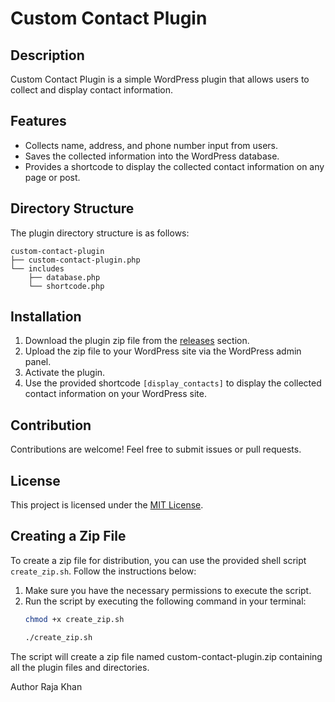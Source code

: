 # Custom Contact Plugin

## Description
Custom Contact Plugin is a simple WordPress plugin that allows users to collect and display contact information.

## Features
- Collects name, address, and phone number input from users.
- Saves the collected information into the WordPress database.
- Provides a shortcode to display the collected contact information on any page or post.

## Directory Structure
The plugin directory structure is as follows:
```
custom-contact-plugin
├── custom-contact-plugin.php
└── includes
    ├── database.php
    └── shortcode.php

```



## Installation
1. Download the plugin zip file from the [releases](link-to-releases) section.
2. Upload the zip file to your WordPress site via the WordPress admin panel.
3. Activate the plugin.
4. Use the provided shortcode `[display_contacts]` to display the collected contact information on your WordPress site.

## Contribution
Contributions are welcome! Feel free to submit issues or pull requests.

## License
This project is licensed under the [MIT License](LICENSE).

## Creating a Zip File
To create a zip file for distribution, you can use the provided shell script `create_zip.sh`. Follow the instructions below:
1. Make sure you have the necessary permissions to execute the script.
2. Run the script by executing the following command in your terminal:
   ```bash
   chmod +x create_zip.sh

   ./create_zip.sh


The script will create a zip file named custom-contact-plugin.zip containing all the plugin files and directories.


Author
Raja Khan

 
